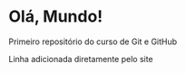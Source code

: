 # Olá, Mundo!
 Primeiro repositório do curso de Git e GitHub

 Linha adicionada diretamente pelo site
